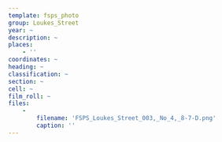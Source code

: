 ```yaml
---
template: fsps_photo
group: Loukes_Street
year: ~
description: ~
places:
    - ''
coordinates: ~
heading: ~
classification: ~
section: ~
cell: ~
film_roll: ~
files:
    -
        filename: 'FSPS_Loukes_Street_003,_No_4,_8-7-D.png'
        caption: ''
---
```

